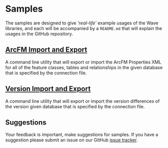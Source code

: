 # Samples

The samples are designed to give *'real-life'* example usages of the Wave libraries, and each will be accompanied by a `README.md` that will explain the usages in the GitHub repository.

## [ArcFM Import and Export](https://github.com/Jumpercables/Wave/blob/master/samples/ArcFM%20Import%20and%20Export/README.md)

A command line utility that will export or import the ArcFM Properties XML for all of the feature classes, tables and relationships in the given database that is specified by the connection file.

## [Version Import and Export](https://github.com/Jumpercables/Wave/blob/master/samples/Version%20Import%20and%20Export/README.md)

A command line utility that will export or import the version differences of the version given database that is specified by the connection file.

## Suggestions

Your feedback is important, make suggestions for samples. If you have a suggestion please submit an issue on our GitHub [issue tracker](https://github.com/Jumpercables/Wave/issues).
